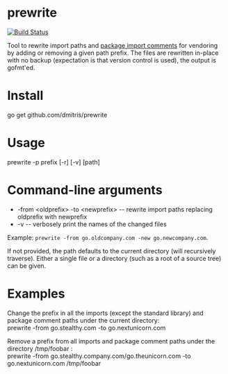 prewrite
========

[![Build Status](https://travis-ci.org/dmitris/prewrite.svg?branch=master)](https://travis-ci.org/dmitris/prewrite)

Tool to rewrite import paths and [package import comments](https://golang.org/s/go14customimport) for vendoring by adding or removing a given path prefix.  The files are rewritten in-place with no backup (expectation is that version control is used), the output is gofmt'ed.

# Install
go get github.com/dmitris/prewrite

# Usage
prewrite -p prefix [-r] [-v] [path]

# Command-line arguments
* -from &lt;oldprefix&gt; -to &lt;newprefix&gt; -- rewrite import paths replacing oldprefix with newprefix
* -v        -- verbosely print the names of the changed files

Example: `prewrite -from go.oldcompany.com -new go.newcompany.com`.

If not provided, the path defaults to the current directory (will recursively traverse).  Either a single file or a directory (such as a root of a source tree) can be given.

# Examples

Change the prefix in all the imports (except the standard library) and package comment paths under the current directory:  
prewrite -from go.stealthy.com -to go.nextunicorn.com

Remove a prefix from all imports and package comment paths under the directory /tmp/foobar :  
prewrite -from go.stealthy.company.com/go.theunicorn.com -to go.nextunicorn.com /tmp/foobar


